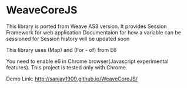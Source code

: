 # WeaveCoreJS

This library is ported from Weave AS3 version. It provides Session Framework for web application
Documentaion for how a variable can be sessioned for Session history will be updated soon

This library uses (Map) and (For - of) from E6

You need to enable e6 in Chrome browser(Javascript experimental features).
This project is tested only with Chrome.

Demo Link: http://sanjay1909.github.io/WeaveCoreJS/
